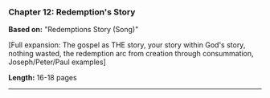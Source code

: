 ### Chapter 12: Redemption's Story
**Based on:** "Redemptions Story (Song)"

[Full expansion: The gospel as THE story, your story within God's story, nothing wasted, the redemption arc from creation through consummation, Joseph/Peter/Paul examples]

**Length:** 16-18 pages

---

